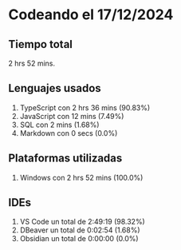 # Codeando el 17/12/2024

## Tiempo total
2 hrs 52 mins.

## Lenguajes usados
1. TypeScript con 2 hrs 36 mins (90.83%)
1. JavaScript con 12 mins (7.49%)
1. SQL con 2 mins (1.68%)
1. Markdown con 0 secs (0.0%)

## Plataformas utilizadas
1. Windows con 2 hrs 52 mins (100.0%)

## IDEs
1. VS Code un total de 2:49:19 (98.32%)
1. DBeaver un total de 0:02:54 (1.68%)
1. Obsidian un total de 0:00:00 (0.0%)
